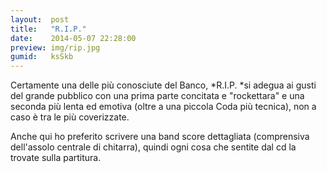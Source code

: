 ```yaml
---
layout:  post
title:   "R.I.P."
date:    2014-05-07 22:28:00
preview: img/rip.jpg
gumid:   ksSkb
---
```


Certamente una delle più conosciute del Banco, *R.I.P. *si adegua ai gusti del
grande pubblico con una prima parte concitata e "rockettara" e una seconda più
lenta ed emotiva (oltre a una piccola Coda più tecnica), non a caso è tra le
più coverizzate.

Anche qui ho preferito scrivere una band score dettagliata (comprensiva
dell'assolo centrale di chitarra), quindi ogni cosa che sentite dal cd la
trovate sulla partitura.

